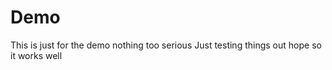 # Demo
This is just for the demo nothing too serious 
Just testing things out hope so it works well
